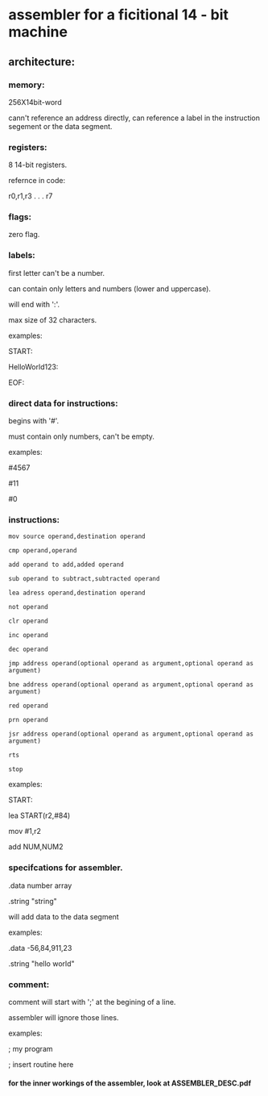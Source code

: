 # assembler for a ficitional 14 - bit machine

## architecture:

### memory:
256X14bit-word

cann't reference an address directly, can reference a label in the instruction segement or the data segment.

### registers:
8 14-bit registers.

refernce in code:

r0,r1,r3 . . .  r7

### flags:
zero flag.

### labels:
first letter can't be a number.

can contain only letters and numbers (lower and uppercase).

will end with ':'.

max size of 32 characters.

examples:

START:

HelloWorld123:

EOF:

### direct data for instructions:

begins with '#'.

must contain only numbers, can't be empty.

examples:

#4567

#11

#0

### instructions:
```
mov source operand,destination operand

cmp operand,operand

add operand to add,added operand

sub operand to subtract,subtracted operand

lea adress operand,destination operand

not operand

clr operand

inc operand

dec operand

jmp address operand(optional operand as argument,optional operand as argument)

bne address operand(optional operand as argument,optional operand as argument)

red operand

prn operand

jsr address operand(optional operand as argument,optional operand as argument)

rts

stop
```

examples:

START:

lea START(r2,#84)

mov #1,r2

add NUM,NUM2


### specifcations for assembler.

.data number array

.string "string"

will add data to the data segment

examples:
 
.data -56,84,911,23
 
.string "hello world"
 
 ### comment:
 comment will start with ';' at the begining of a line.
 
 assembler will ignore those lines.
 
 examples:
 
 ; my program
 
 ; insert routine here
 
 
 #### for the inner workings of the assembler, look at ASSEMBLER_DESC.pdf
 
